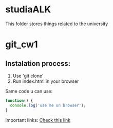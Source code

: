 # studiaALK
This folder stores things related to the university

# git_cw1

## Instalation process: 
1. Use 'git clone'
2. Run index.html in your browser

Same code u can use:
```javascript
function() {
  console.log('use me on browser');
}
```

Important links:
[Check this link](www.wp.pl)

